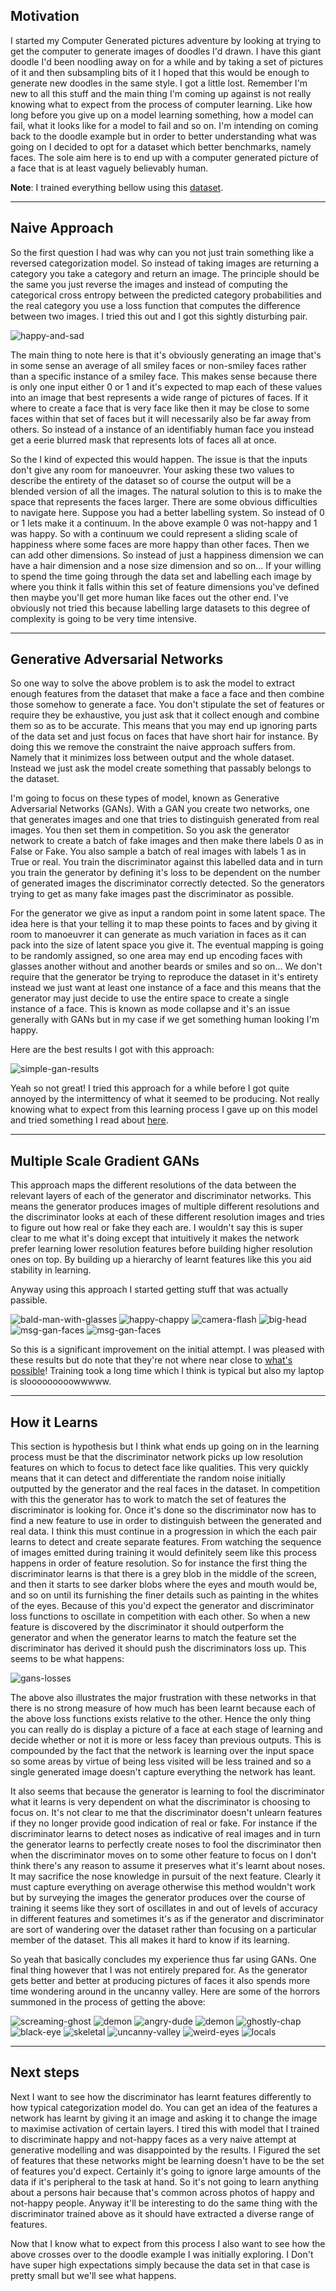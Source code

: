 ## Motivation

I started my Computer Generated pictures adventure by looking at trying to get the computer to generate images of doodles I'd drawn. I have this giant doodle I'd been noodling away on for a while and by taking a set of pictures of it and then subsampling bits of it I hoped that this would be enough to generate new doodles in the same style. I got a little lost. Remember I'm new to all this stuff and the main thing I'm coming up against is not really knowing what  to expect from the process of computer learning. Like how long before you give up on a model learning something, how a model can fail, what it looks like for a model to fail and so on. I'm intending on coming back to the doodle example but in order to better understanding what was going on I decided to opt for a dataset which better benchmarks, namely faces. The sole aim here is to end up with a computer generated picture of a face that is at least vaguely believably human.

__Note__: I trained everything bellow using this [dataset](https://github.com/muxspace/facial_expressions).

___

## Naive Approach

So the first question I had was why can you not just train something like a reversed categorization model. So instead of taking images are returning a category you take a category and return an image. The principle should be the same you just reverse the images and instead of computing the categorical cross entropy between the predicted category probabilities and the real category you use a loss function that computes the difference between two images. I tried this out and I got this sightly disturbing pair.

![happy-and-sad](/posts/generating-faces/happy-and-sad.png)

The main thing to note here is that it's obviously generating an image that's in some sense an average of all smiley faces or non-smiley faces rather than a specific instance of a smiley face. This makes sense because there is only one input either 0 or 1 and it's expected to map each of these values into an image that best represents a wide range of pictures of faces. If it where to create a face that is very face like then it may be close to some faces within that set of faces but it will necessarily also be far away from others. So instead of a instance of an identifiably human face you instead get a eerie blurred mask that represents lots of faces all at once.

So the I kind of expected this would happen. The issue is that the inputs don't give any room for manoeuvrer. Your asking these two values to describe the entirety of the dataset so of course the output will be a blended version of all the images. The natural solution to this is to make the space that represents the faces larger. There are some obvious difficulties to navigate here. Suppose you had a better labelling system. So instead of 0 or 1 lets make it a continuum. In the above example 0 was not-happy and 1 was happy. So with a continuum we could represent a sliding scale of happiness where some faces are more happy than other faces. Then we can add  other dimensions. So instead of just a happiness dimension we can have a hair dimension and a nose size dimension and so on... If your willing to spend the time going through the data set and labelling each image by where you think it falls within this set of feature dimensions you've defined then maybe you'll get more human like faces out the other end. I've obviously not tried this because labelling large datasets to this degree of complexity is going to be very time intensive.

___

## Generative Adversarial Networks

So one way to solve the above problem is to ask the model to extract enough features from the dataset that make a face a face and then combine those somehow to generate a face. You don't stipulate the set of features or require they be exhaustive, you just ask that it collect enough and combine them so as to be accurate. This means that you may end up ignoring parts of the data set and just focus on faces that have short hair for instance. By doing this we remove the constraint the naive approach suffers from. Namely that it minimizes loss between output and the whole dataset. Instead we just ask the model create something that passably belongs to the dataset.

I'm going to focus on these types of model, known as Generative Adversarial Networks (GANs). With a GAN you create two networks, one that generates images and one that tries to distinguish generated from real images. You then set them in competition. So you ask the generator network to create a batch of fake images and then make there labels 0 as in False or Fake. You also sample a batch of real images with labels 1 as in True or real. You train the discriminator against this labelled data and in turn you train the generator by defining it's loss to be dependent on the number of generated images the discriminator correctly detected. So the generators trying to get as many fake images past the discriminator as possible.

For the generator we give as input a random point in some latent space. The idea here is that your telling it to map these points to faces and by giving it room to manoeuvrer it can generate as much variation in faces as it can pack into the size of latent space you give it. The eventual mapping is going to be randomly assigned, so one area may end up encoding faces with glasses another without and another beards or smiles and so on... We don't require that the generator be trying to reproduce the dataset in it's entirety instead we just want at least one instance of a face and this means that the generator may just decide to use the entire space to create a single instance of a face. This is known as mode collapse and it's an issue generally with GANs but in my case if we get something human looking I'm happy.

Here are the best results I got with this approach:

![simple-gan-results](/posts/generating-faces/simple-gan.png)

Yeah so not great! I tried this approach for a while before I got quite annoyed by the intermittency of what it seemed to be producing. Not really knowing what to expect from this learning process I gave up on this model and tried something I read about [here](https://arxiv.org/abs/1903.06048).

___

## Multiple Scale Gradient GANs

This approach maps the different resolutions of the data between the relevant layers of each of the generator and discriminator networks. This means the generator produces images of multiple different resolutions and the discriminator looks at each of these different resolution images and tries to figure out how real or fake they each are. I wouldn't say this is super clear to me what it's doing except that intuitively it makes the network prefer learning lower resolution features before building higher resolution ones on top. By building up a hierarchy of learnt features like this you aid stability in learning.

Anyway using this approach I started getting stuff that was actually passible.

![bald-man-with-glasses](/posts/generating-faces/bald-man-with-glasses.png)
![happy-chappy](/posts/generating-faces/happy-chappy.png)
![camera-flash](/posts/generating-faces/camera-flash.png)
![big-head](/posts/generating-faces/big-head.png)
![msg-gan-faces](/posts/generating-faces/tiled-faces-msg-gan.png)
![msg-gan-faces](/posts/generating-faces/tiled-faces-msg-gan-2.png)

So this is a significant improvement on the initial attempt. I was pleased with these results but do note that they're not where near close to [what's possible](https://thispersondoesnotexist.com/)! Training took a long time which I think is typical but also my laptop is slooooooooowwwww.

___

## How it Learns

This section is hypothesis but I think what ends up going on in the learning process must be that the discriminator network picks up low resolution features on which to focus to detect face like qualities. This very quickly means that it can detect and differentiate the random noise initially outputted by the generator and the real faces in the dataset. In competition with this the generator has to work to match the set of features the discriminator is looking for. Once it's done so the discriminator now has to find a new feature to use in order to distinguish between the generated and real data. I think this must continue in a progression in which the each pair learns to detect and create separate features. From watching the sequence of images emitted during training it would definitely seem like this process happens in order of feature resolution. So for instance the first thing the discriminator learns is that there is a grey blob in the middle of the screen, and then it starts to see darker blobs where the eyes and mouth would be, and so on until its furnishing the finer details such as painting in the whites of the eyes. Because of this you'd expect the generator and discriminator loss functions to oscillate in competition with each other. So when a new feature is discovered by the discriminator it should outperform the generator and when the generator learns to match the feature set the discriminator has derived it should push the discriminators loss up. This seems to be what happens:

![gans-losses](/posts/generating-faces/gans-losses.png)

The above also illustrates the major frustration with these networks in that there is no strong measure of how much has been learnt because each of the above loss functions exists relative to the other. Hence the only thing you can really do is display a picture of a face at each stage of learning and decide whether or not it is more or less facey than previous outputs. This is compounded by the fact that the network is learning over the input space so some areas by virtue of being less visited will be less trained and so a single generated image doesn't capture everything the network has leant.

It also seems that because the generator is learning to fool the discriminator what it learns is very dependent on what the discriminator is choosing to focus on. It's not clear to me that the discriminator doesn't unlearn features if they no longer provide good indication of real or fake. For instance if the discriminator learns to detect noses as indicative of real images and in turn the generator learns to perfectly create noses to fool the discriminator then when the discriminator moves on to some other feature to focus on I don't think there's any reason to assume it preserves what it's learnt about noses. It may sacrifice the nose knowledge in pursuit of the next feature. Clearly it must capture everything on average otherwise this method wouldn't work but by surveying the images the generator produces over the course of training it seems like they sort of oscillates in and out of levels of accuracy in different features and sometimes it's as if the generator and discriminator are sort of wandering over the dataset rather than focusing on a particular member of the dataset. This all makes it hard to know if its learning.

So yeah that basically concludes my experience thus far using GANs. One final thing however that I was not entirely prepared for. As the generator gets better and better at producing pictures of faces it also spends more time wondering around in the uncanny valley. Here are some of the horrors summoned in the process of getting the above:

![screaming-ghost](/posts/generating-faces/screaming-ghost.png)
![demon](/posts/generating-faces/erm-msg-gan.png)
![angry-dude](/posts/generating-faces/angry-dude-msg-gan.png)
![demon](/posts/generating-faces/demon-msg--gan.png)
![ghostly-chap](/posts/generating-faces/ghostly-chap.png)
![black-eye](/posts/generating-faces/black-eye.png)
![skeletal](/posts/generating-faces/skeletal.png)
![uncanny-valley](/posts/generating-faces/uncanny-valley.png)
![weird-eyes](/posts/generating-faces/weird-eyes-1.png)
![locals](/posts/generating-faces/locals.png)

___

##  Next steps

Next I want to see how the discriminator has learnt features differently to how typical categorization model do. You can get an idea of the features a network has learnt by giving it an image and asking it to change the image to maximise activation of certain layers. I tired this with model that I trained to discriminate happy and not-happy faces as a very naive attempt at generative modelling and was disappointed by the results. I Figured the set of features that these networks might be learning doesn't have to be the set of features you'd expect. Certainly it's going to ignore large amounts of the data if it's peripheral to the task at hand. So it's not going to learn anything about a persons hair because that's common across photos of happy and not-happy people. Anyway it'll be interesting to do the same thing with the discriminator trained above as it should have extracted a diverse range of features.

Now that I know what to expect from this process I also want to see how the above crosses over to the doodle example I was initially exploring. I Don't have super high expectations simply because the data set in that case is pretty small but we'll see what happens.
